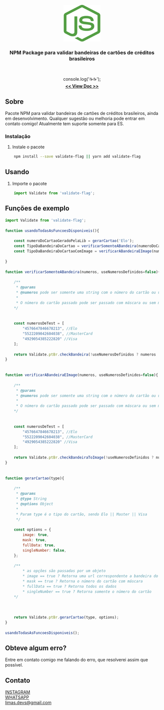 <p align="center">
    <a href="https://github.com/joao-lim4">
        <img src="./node.png" alt="Logo" width="120" height="120">
    </a>
    <br/>
    <h3 align="center">NPM Package para validar bandeiras de cartões de créditos brasileiros</h3>
    <br/>
    <p align="center">
        console.log('☕☕');
        <br />
        <a href="https://github.com/joao-lim4/cartao"><strong> << View Doc >></strong></a>
    </p>
</p>


## Sobre
Pacote NPM para validar bandeiras de cartões de créditos brasileiros, ainda em desenvolvimento.
Qualquer sugestão ou melhoria pode entrar em contato comigo!
Atualmente tem suporte somente para ES.

### Instalação

1. Instale o pacote
```sh
    npm install --save validate-flag || yarn add validate-flag
```




## Usando

1. Importe o pacote

```js
    import Validate from 'validate-flag';
```

## Funções de exemplo

```js
import Validate from 'validate-flag';

function usandoTodasAsFuncoesDisponiveis(){

    const numeroDoCartaoGeradoPelaLib = gerarCartao('Elo');
    const TipoDaBandeiraDoCartao = verificarSomenteABandeira(numeroDoCartaoGeradoPelaLib.value, /* true */);
    const TipoDaBandeiraDoCartaoComImage = verificarABandeiraEImage(numeroDoCartaoGeradoPelaLib.value, /* true */);

}

function verificarSomenteABandeira(numeros, useNumerosDefinidos=false){
    
    /**
     * @params
     * @numeros pode ser somente uma string com o número do cartão ou um array com vários números
     *
     * O número do cartão passado pode ser passado com máscara ou sem máscara
    */


    const numerosDeTest = [
        "4576647846678213", //Elo 
        "5522209042604038", //MasterCard
        "4929054385222820" //Visa
    ];

    return Validate.ptBr.checkBandeira(!useNumerosDefinidos ? numeros : numerosDeTest);
}


function verificarABandeiraEImage(numeros, useNumerosDefinidos=false){
    
    /**
     * @params
     * @numeros pode ser somente uma string com o número do cartão ou um array com vários números
     *
     * O número do cartão passado pode ser passado com máscara ou sem máscara
    */


    const numerosDeTest = [
        "4576647846678213", //Elo 
        "5522209042604038", //MasterCard
        "4929054385222820" //Visa
    ];

    return Validate.ptBr.checkBandeiraToImage(!useNumerosDefinidos ? numeros : numerosDeTest);
}


function gerarCartao(type){

    /**
     * @params 
     * @type String 
     * @options Object
     * 
     * Param type é o tipo do cartão, sendo Elo || Master || Visa
     */

    const options = {
        image: true,
        mask: true,
        fullData: true,
        singleNumber: false,
    };

    /**
        * as opções são passadas por um objeto
        * image == true ? Retorna uma url correspondente a bandeira do cartão gerado
        * mask == true ? Retorna o número do cartão com máscara
        * fullData == true ? Retorna todos os dados
        * singleNumber == true ? Retorna somente o número do cartão
    */



    return Validate.ptBr.gerarCartao(type, options);
}

usandoTodasAsFuncoesDisponiveis();
```


## Obteve algum erro?
Entre em contato comigo me falando do erro, que resolverei assim que possível.



## Contato
[INSTAGRAM](https://www.instagram.com/joao_lim4/)
<br/>
[WHATSAPP](https://api.whatsapp.com/send/?phone=%2B5531989013076&text=Ola%20vim%20pelo%20seu%20primeiro%20projeto%20react&app_absent=0&lang=pt_br)
<br/>
limas.devs@gmail.com




